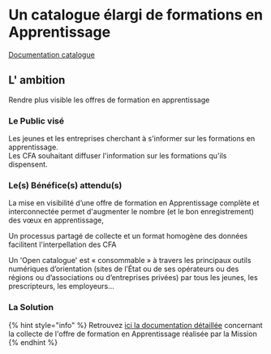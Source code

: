 # Un catalogue élargi de formations en Apprentissage

[Documentation catalogue](https://mission-apprentissage.gitbook.io/catalogue/) 

## L' ambition

Rendre plus visible les offres de formation en apprentissage  


### Le Public visé

Les jeunes et les entreprises cherchant à s'informer sur les formations en apprentissage.  
Les CFA souhaitant diffuser l'information sur les formations qu'ils dispensent.



### Le\(s\) Bénéfice\(s\) attendu\(s\)

La mise en visibilité d’une offre de formation en Apprentissage complète et interconnectée permet d'augmenter le nombre \(et le bon enregistrement\) des vœux en apprentissage,

Un processus partagé de collecte et un format homogène des données facilitent l'interpellation des CFA

Un 'Open catalogue' est « consommable » à travers les principaux outils numériques d’orientation \(sites de l’État ou de ses opérateurs ou des régions ou d’associations ou d’entreprises privées\) par tous les jeunes, les prescripteurs, les employeurs…



### La Solution





{% hint style="info" %}
Retrouvez [ici la documentation détaillée](https://mission-apprentissage.gitbook.io/catalogue/) concernant la collecte de l'offre de formation en Apprentissage réalisée par la Mission
{% endhint %}



